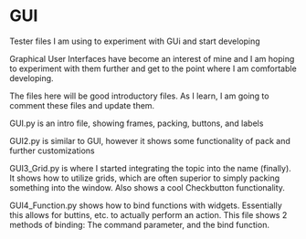 # GUI
Tester files I am using to experiment with GUi and start developing

Graphical User Interfaces have become an interest of mine and I am hoping to experiment with them further and get to the point where I am comfortable developing.

The files here will be good introductory files. As I learn, I am going to comment these files and update them.

GUI.py is an intro file, showing frames, packing, buttons, and labels

GUI2.py is similar to GUI, however it shows some functionality of pack and further customizations

GUI3_Grid.py is where I started integrating the topic into the name (finally). It shows how to utilize grids, which are often superior to simply packing something into the window. Also shows a cool Checkbutton functionality.

GUI4_Function.py shows how to bind functions with widgets. Essentially this allows for buttins, etc. to actually perform an action. This file shows 2 methods of binding: The command parameter, and the bind function.

